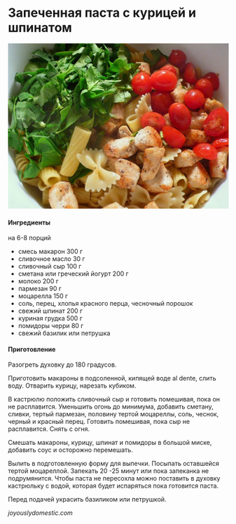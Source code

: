 ﻿---
image: ../../pics/baked-pasta-chicken.jpg
---
# Запеченная паста с курицей и шпинатом

![Запеченная паста с курицей и шпинатом](../../pics/baked-pasta-chicken.jpg)

#### Ингредиенты
на 6-8 порций

* смесь макарон 300 г
* сливочное масло 30 г
* сливочный сыр 100 г
* сметана или греческий йогурт 200 г
* молоко 200 г
* пармезан 90 г
* моцарелла 150 г
* соль, перец, хлопья красного перца, чесночный порошок
* свежий шпинат 200 г
* куриная грудка 500 г
* помидоры черри 80 г
* свежий базилик или петрушка

#### Приготовление

Разогреть духовку до 180 градусов. 

Приготовить макароны в подсоленной, кипящей воде al dente, слить воду. Отварить курицу, нарезать кубиком.

В кастрюлю положить сливочный сыр и готовить помешивая, пока он не расплавится. Уменьшить огонь до минимума, добавить сметану, сливки, тертый пармезан, половину тертой моцареллы, соль, чеснок, черный и красный перец. Готовить помешивая, пока сыр не расплавится. Снять с огня.

Смешать макароны, курицу, шпинат и помидоры в большой миске, добавить соус и осторожно перемешать.

Вылить в подготовленную форму для выпечки. Посыпать оставшейся тертой моцареллой. Запекать 20 -25 минут или пока запеканка не подрумянится. Чтобы паста не пересохла можно поставить в духовку кастрюльку с водой, которая будет испаряться пока готовится паста.

Перед подачей украсить базиликом или петрушкой.  

*joyouslydomestic.com*
